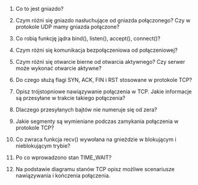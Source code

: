 1. Co to jest gniazdo?

2. Czym różni się gniazdo nasłuchujące od gniazda połączonego? Czy w protokole UDP mamy gniazda połączone?

3. Co robią funkcję jądra bind(), listen(), accept(), connect()?

4. Czym różni się komunikacja bezpołączeniowa od połączeniowej?

5. Czym różni się otwarcie bierne od otwarcia aktywnego? Czy serwer może wykonać otwarcie aktywne?

6. Do czego służą flagi SYN, ACK, FIN i RST stosowane w protokole TCP?

7. Opisz trójstopniowe nawiązywanie połączenia w TCP. Jakie informacje są przesyłane w trakcie takiego połączenia?

8. Dlaczego przesyłanych bajtów nie numeruje się od zera?

9. Jakie segmenty są wymieniane podczas zamykania połączenia w protokole TCP?

10. Co zwraca funkcja recv() wywołana na gnieździe w blokującym i nieblokującym trybie?

11. Po co wprowadzono stan TIME_WAIT?

12. Na podstawie diagramu stanów TCP opisz możliwe scenariusze nawiązywania i kończenia połączenia.
